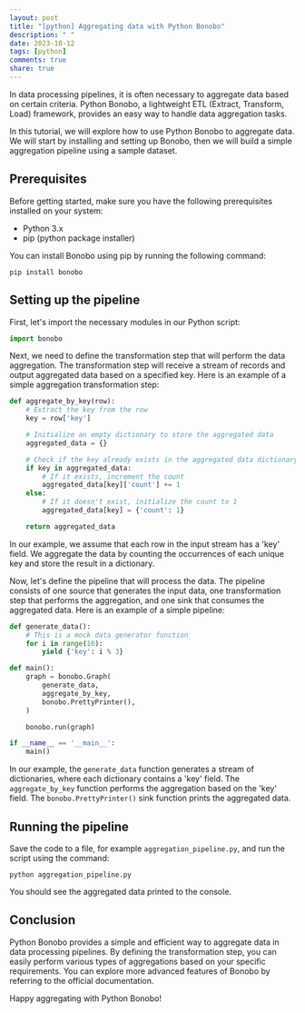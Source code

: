 ```yaml
---
layout: post
title: "[python] Aggregating data with Python Bonobo"
description: " "
date: 2023-10-12
tags: [python]
comments: true
share: true
---
```


In data processing pipelines, it is often necessary to aggregate data based on certain criteria. Python Bonobo, a lightweight ETL (Extract, Transform, Load) framework, provides an easy way to handle data aggregation tasks.

In this tutorial, we will explore how to use Python Bonobo to aggregate data. We will start by installing and setting up Bonobo, then we will build a simple aggregation pipeline using a sample dataset.

## Prerequisites

Before getting started, make sure you have the following prerequisites installed on your system:

- Python 3.x
- pip (python package installer)

You can install Bonobo using pip by running the following command:

```
pip install bonobo
```

## Setting up the pipeline

First, let's import the necessary modules in our Python script:

```python
import bonobo
```

Next, we need to define the transformation step that will perform the data aggregation. The transformation step will receive a stream of records and output aggregated data based on a specified key. Here is an example of a simple aggregation transformation step:

```python
def aggregate_by_key(row):
    # Extract the key from the row
    key = row['key']

    # Initialize an empty dictionary to store the aggregated data
    aggregated_data = {}

    # Check if the key already exists in the aggregated data dictionary
    if key in aggregated_data:
        # If it exists, increment the count
        aggregated_data[key]['count'] += 1
    else:
        # If it doesn't exist, initialize the count to 1
        aggregated_data[key] = {'count': 1}

    return aggregated_data
```

In our example, we assume that each row in the input stream has a 'key' field. We aggregate the data by counting the occurrences of each unique key and store the result in a dictionary.

Now, let's define the pipeline that will process the data. The pipeline consists of one source that generates the input data, one transformation step that performs the aggregation, and one sink that consumes the aggregated data. Here is an example of a simple pipeline:

```python
def generate_data():
    # This is a mock data generator function
    for i in range(10):
        yield {'key': i % 3}

def main():
    graph = bonobo.Graph(
        generate_data,
        aggregate_by_key,
        bonobo.PrettyPrinter(),
    )

    bonobo.run(graph)

if __name__ == '__main__':
    main()
```

In our example, the `generate_data` function generates a stream of dictionaries, where each dictionary contains a 'key' field. The `aggregate_by_key` function performs the aggregation based on the 'key' field. The `bonobo.PrettyPrinter()` sink function prints the aggregated data.

## Running the pipeline

Save the code to a file, for example `aggregation_pipeline.py`, and run the script using the command:

```
python aggregation_pipeline.py
```

You should see the aggregated data printed to the console.

## Conclusion

Python Bonobo provides a simple and efficient way to aggregate data in data processing pipelines. By defining the transformation step, you can easily perform various types of aggregations based on your specific requirements. You can explore more advanced features of Bonobo by referring to the official documentation.

Happy aggregating with Python Bonobo!